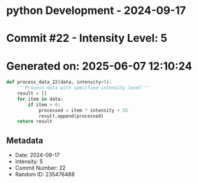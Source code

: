﻿# python Development - 2024-09-17
# Commit #22 - Intensity Level: 5
# Generated on: 2025-06-07 12:10:24
```python
def process_data_22(data, intensity=5):
    '''Process data with specified intensity level'''
    result = []
    for item in data:
        if item > 0:
            processed = item * intensity + 55
            result.append(processed)
    return result
```
## Metadata
- Date: 2024-09-17
- Intensity: 5
- Commit Number: 22
- Random ID: 235476488
